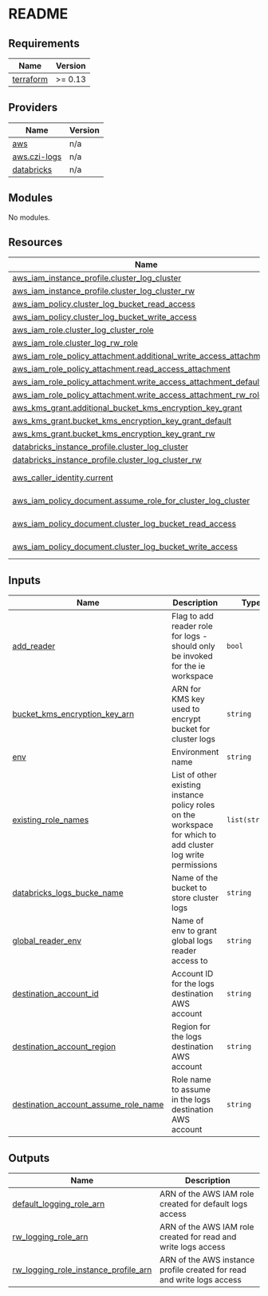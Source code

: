 # README
<!-- START -->
## Requirements

| Name | Version |
|------|---------|
| <a name="requirement_terraform"></a> [terraform](#requirement\_terraform) | >= 0.13 |

## Providers

| Name | Version |
|------|---------|
| <a name="provider_aws"></a> [aws](#provider\_aws) | n/a |
| <a name="provider_aws.czi-logs"></a> [aws.czi-logs](#provider\_aws.czi-logs) | n/a |
| <a name="provider_databricks"></a> [databricks](#provider\_databricks) | n/a |

## Modules

No modules.

## Resources

| Name | Type |
|------|------|
| [aws_iam_instance_profile.cluster_log_cluster](https://registry.terraform.io/providers/hashicorp/aws/latest/docs/resources/iam_instance_profile) | resource |
| [aws_iam_instance_profile.cluster_log_cluster_rw](https://registry.terraform.io/providers/hashicorp/aws/latest/docs/resources/iam_instance_profile) | resource |
| [aws_iam_policy.cluster_log_bucket_read_access](https://registry.terraform.io/providers/hashicorp/aws/latest/docs/resources/iam_policy) | resource |
| [aws_iam_policy.cluster_log_bucket_write_access](https://registry.terraform.io/providers/hashicorp/aws/latest/docs/resources/iam_policy) | resource |
| [aws_iam_role.cluster_log_cluster_role](https://registry.terraform.io/providers/hashicorp/aws/latest/docs/resources/iam_role) | resource |
| [aws_iam_role.cluster_log_rw_role](https://registry.terraform.io/providers/hashicorp/aws/latest/docs/resources/iam_role) | resource |
| [aws_iam_role_policy_attachment.additional_write_access_attachment](https://registry.terraform.io/providers/hashicorp/aws/latest/docs/resources/iam_role_policy_attachment) | resource |
| [aws_iam_role_policy_attachment.read_access_attachment](https://registry.terraform.io/providers/hashicorp/aws/latest/docs/resources/iam_role_policy_attachment) | resource |
| [aws_iam_role_policy_attachment.write_access_attachment_default_role](https://registry.terraform.io/providers/hashicorp/aws/latest/docs/resources/iam_role_policy_attachment) | resource |
| [aws_iam_role_policy_attachment.write_access_attachment_rw_role](https://registry.terraform.io/providers/hashicorp/aws/latest/docs/resources/iam_role_policy_attachment) | resource |
| [aws_kms_grant.additional_bucket_kms_encryption_key_grant](https://registry.terraform.io/providers/hashicorp/aws/latest/docs/resources/kms_grant) | resource |
| [aws_kms_grant.bucket_kms_encryption_key_grant_default](https://registry.terraform.io/providers/hashicorp/aws/latest/docs/resources/kms_grant) | resource |
| [aws_kms_grant.bucket_kms_encryption_key_grant_rw](https://registry.terraform.io/providers/hashicorp/aws/latest/docs/resources/kms_grant) | resource |
| [databricks_instance_profile.cluster_log_cluster](https://registry.terraform.io/providers/databricks/databricks/latest/docs/resources/instance_profile) | resource |
| [databricks_instance_profile.cluster_log_cluster_rw](https://registry.terraform.io/providers/databricks/databricks/latest/docs/resources/instance_profile) | resource |
| [aws_caller_identity.current](https://registry.terraform.io/providers/hashicorp/aws/latest/docs/data-sources/caller_identity) | data source |
| [aws_iam_policy_document.assume_role_for_cluster_log_cluster](https://registry.terraform.io/providers/hashicorp/aws/latest/docs/data-sources/iam_policy_document) | data source |
| [aws_iam_policy_document.cluster_log_bucket_read_access](https://registry.terraform.io/providers/hashicorp/aws/latest/docs/data-sources/iam_policy_document) | data source |
| [aws_iam_policy_document.cluster_log_bucket_write_access](https://registry.terraform.io/providers/hashicorp/aws/latest/docs/data-sources/iam_policy_document) | data source |

## Inputs

| Name | Description | Type | Default | Required |
|------|-------------|------|---------|:--------:|
| <a name="input_add_reader"></a> [add\_reader](#input\_add\_reader) | Flag to add reader role for logs - should only be invoked for the ie workspace | `bool` | `false` | no |
| <a name="input_bucket_kms_encryption_key_arn"></a> [bucket\_kms\_encryption\_key\_arn](#input\_bucket\_kms\_encryption\_key\_arn) | ARN for KMS key used to encrypt bucket for cluster logs | `string` | n/a | yes |
| <a name="input_env"></a> [env](#input\_env) | Environment name | `string` | n/a | yes |
| <a name="input_existing_role_names"></a> [existing\_role\_names](#input\_existing\_role\_names) | List of other existing instance policy roles on the workspace for which to add cluster log write permissions | `list(string)` | `[]` | no |
| <a name="input_databricks_logs_bucket_name"></a> [databricks\_logs\_bucke\_name](#input\_databricks\_logs\_bucket\_name) | Name of the bucket to store cluster logs | `string` | n/a | yes |
| <a name="input_global_reader_env"></a> [global\_reader\_env](#input\_global\_reader\_env) | Name of env to grant global logs reader access to | `string` | n/a | yes |
| <a name="input_destination_account_id"></a> [destination\_account\_id](#input\_destination\_account\_id) | Account ID for the logs destination AWS account | `string` | n/a | yes |
| <a name="input_destination_account_region"></a> [destination\_account\_region](#input\_destination\_account\_region) | Region for the logs destination AWS account | `string` | n/a | yes |
| <a name="input_destination_account_assume_role_name"></a> [destination\_account\_assume\_role\_name](#input\_destination\_account\_assume\_role_name) | Role name to assume in the logs destination AWS account | `string` | n/a | yes |


## Outputs

| Name | Description |
|------|-------------|
| <a name="output_default_logging_role_arn"></a> [default\_logging\_role\_arn](#output\_default\_logging\_role\_arn) | ARN of the AWS IAM role created for default logs access |
| <a name="output_rw_logging_role_arn"></a> [rw\_logging\_role\_arn](#output\_rw\_logging\_role\_arn) | ARN of the AWS IAM role created for read and write logs access |
| <a name="output_rw_logging_role_instance_profile_arn"></a> [rw\_logging\_role\_instance\_profile\_arn](#output\_rw\_logging\_role\_instance\_profile\_arn) | ARN of the AWS instance profile created for read and write logs access |
<!-- END -->